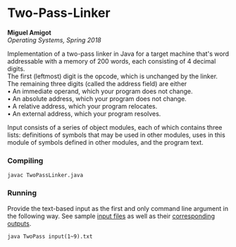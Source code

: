 Two-Pass-Linker
===============
**Miguel Amigot**
<br>
*Operating Systems, Spring 2018*

Implementation of a two-pass linker in Java for a target machine that's word addressable with a memory of 200 words, each consisting of 4 decimal digits.  
The first (leftmost) digit is the opcode, which is unchanged by the linker. The remaining three digits (called the address
field) are either  
• An immediate operand, which your program does not change.  
• An absolute address, which your program does not change.  
• A relative address, which your program relocates.  
• An external address, which your program resolves.  
  
Input consists of a series of object modules, each of which contains three lists: definitions of symbols that may be
used in other modules, uses in this module of symbols defined in other modules, and the program text.
  
### Compiling
```
javac TwoPassLinker.java
```

### Running
Provide the text-based input as the first and only command line argument in the following way. See sample [input files](/input) as well as their [corresponding outputs](/output).
```
java TwoPass input(1~9).txt
```
